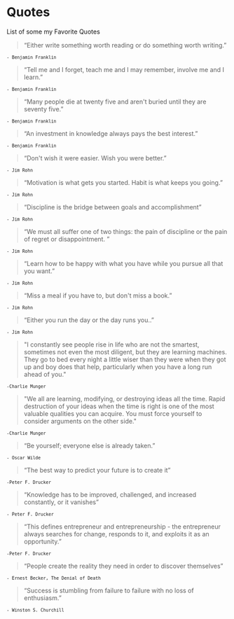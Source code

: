 # Quotes
List of some my Favorite Quotes

> “Either write something worth reading or do something worth writing.”
 
<sup>`- Benjamin Franklin`</sup>

>“Tell me and I forget, teach me and I may remember, involve me and I learn.” 

<sup>`- Benjamin Franklin`</sup>

>“Many people die at twenty five and aren't buried until they are seventy five.” 

<sup>`- Benjamin Franklin`</sup>

>“An investment in knowledge always pays the best interest.” 

<sup>`- Benjamin Franklin`</sup>

> “Don't wish it were easier. Wish you were better.” 

<sup>`- Jim Rohn`</sup>

>“Motivation is what gets you started. Habit is what keeps you going.” 

<sup>`- Jim Rohn`</sup>

>“Discipline is the bridge between goals and accomplishment” 

<sup>`- Jim Rohn`</sup>

>“We must all suffer one of two things: the pain of discipline or the pain of regret or disappointment. ” 

<sup>`- Jim Rohn`</sup>

>“Learn how to be happy with what you have while you pursue all that you want.”

<sup>`- Jim Rohn`</sup>

>“Miss a meal if you have to, but don't miss a book.” 

<sup>`- Jim Rohn`</sup>

>“Either you run the day or the day runs you..” 

<sup>`- Jim Rohn`</sup>

> "I constantly see people rise in life who are not the smartest, sometimes not even the most diligent, but they are learning machines. They go to bed every night a little wiser than they were when they got up and boy does that help, particularly when you have a long run ahead of you." 

<sup>`-Charlie Munger`</sup>

>"We all are learning, modifying, or destroying ideas all the time. Rapid destruction of your ideas when the time is right is one of the most valuable qualities you can acquire. You must force yourself to consider arguments on the other side."

<sup>`-Charlie Munger`</sup>

> “Be yourself; everyone else is already taken.”

<sup>`- Oscar Wilde`</sup>

> “The best way to predict your future is to create it”

<sup>`-Peter F. Drucker`</sup>

> “Knowledge has to be improved, challenged, and increased constantly, or it vanishes” 

<sup>`- Peter F. Drucker`</sup>

> “This defines entrepreneur and entrepreneurship - the entrepreneur always searches for change, responds to it, and exploits it as an opportunity.” 

<sup>`-Peter F. Drucker`</sup>

> “People create the reality they need in order to discover themselves”

<sup>`- Ernest Becker, The Denial of Death`</sup>

> “Success is stumbling from failure to failure with no loss of enthusiasm.” 

<sup>`- Winston S. Churchill`</sup>
